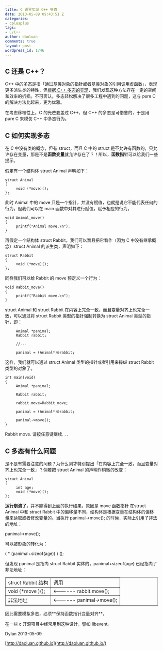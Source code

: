```yaml
---
title: C 语言实现 C++ 多态
date: 2013-05-09 09:43:51 Z
categories:
- cplusplus
tags:
- C/C++
author: daoluan
comments: true
layout: post
wordpress_id: 1746
---
```


## C 还是 C++？


C++ 中的多态是指「通过基类对象的指针或者基类对象的引用调用虚函数」，表现更多派生类的特性，但[根据 C++ 多态的实现](http://daoluan.github.io/blog/cplusplus-polymorphism/)，我们发现这种方法存在一定的空间和效率的折损。不可否认，多态轻松解决了很多工程中遇到的问题，这与 pure C 的解决方法比起来，更为优雅。

在考虑移植性上，C 的光芒要盖过 C++，但 C++ 的多态是可借鉴的，于是用 pure C 来模仿 C++ 中多态行为。


## C 如何实现多态


在 C 中没有类的概念，但有 struct，而且 C 中的 struct 是不允许有函数的，只允许存在变量，那是不是**函数变量**就允许存在了？！所以，**函数指针**可以给我们一些提示。

假定有一个结构体 struct Animal 声明如下：

    
    struct Animal
    {
         void (*move)();
    };


此时 Animal 中的 move 只是一个指针，并没有赋值，也就是说它不能代表任何的行为，但我们可以在 main 函数中对其进行赋值，赋予相应的行为。

    
    void Animal_move()
    {
         printf("Animal move.\n");
    }


再假定一个结构体 struct Rabbit，我们可以暂且把它看作（因为 C 中没有继承概念）struct Animal 的派生类，声明如下：

    
    struct Rabbit
    {
         void (*move)();
    };


同样我们可以给 Rabbit 的 move 预定义一个行为：

    
    void Rabbit_move()
    {
         printf("Rabbit move.\n");
    }


struct Animal 和 struct Rabbit 在内容上完全一致，而且变量对齐上也完全一致，可以通过将 struct Rabbit 类型的指针强制转换为 struct Animal 类型的指针，即：

    
         Animal *panimal;
         Rabbit rabbit;
    
         //...
    
         panimal = (Animal*)&rabbit;


这样，我们就可以通过 struct Animal 类型的指针或者引用来操纵 struct Rabbit 类型的对象了。

    
    int main(void)
    {
         Animal *panimal;
    
         Rabbit rabbit;
    
         rabbit.move=Rabbit_move;
    
         panimal = (Animal*)&rabbit;
    
         panimal->move();
    }


Rabbit move.
请按任意键继续. . .


## C 多态有什么问题


是不是有需要注意的问题？为什么刚才特别提出「在内容上完全一致，而且变量对齐上也完全一致」？倘若把 struct Animal 的声明作稍微的改变：

    
    struct Animal
    {
         int age;
         void (*move)();
    };


**运行崩溃了**，并不能得到上面的执行结果，原因是 move 函数指针 在struct Animal 中和 struct Rabbit 中的偏移量不同，结构体是根据变量在结构体的偏移量来读取或者修改变量的。当执行 panimal->move(); 的时候，实际上引用了非法的地址：

panimal->move();

可以被形象的转化为：

( * (panimal+sizeof(age)) ) ();

但发现 panimal 是指向 struct Rabbit 实体的，panimal+sizeof(age) 已经指向了非法地址：
<table cellpadding="2" width="50%" cellspacing="0" border="1" >
<tbody >
<tr >

<td >struct Rabbit 结构
</td>

<td >调用
</td>
</tr>
<tr >

<td >void (*move )();
</td>

<td ><------ rabbit.move();
</td>
</tr>
<tr >

<td >非法地址
</td>

<td ><------ panimal->move();
</td>
</tr>
</tbody>
</table>
因此需要模拟多态，必须**保持函数指针变量对齐**。

在一些 c 开源项目中经常用到这种设计，譬如 libevent。

Dylan 2013-05-09

[http://daoluan.github.io](http://daoluan.github.io/)
